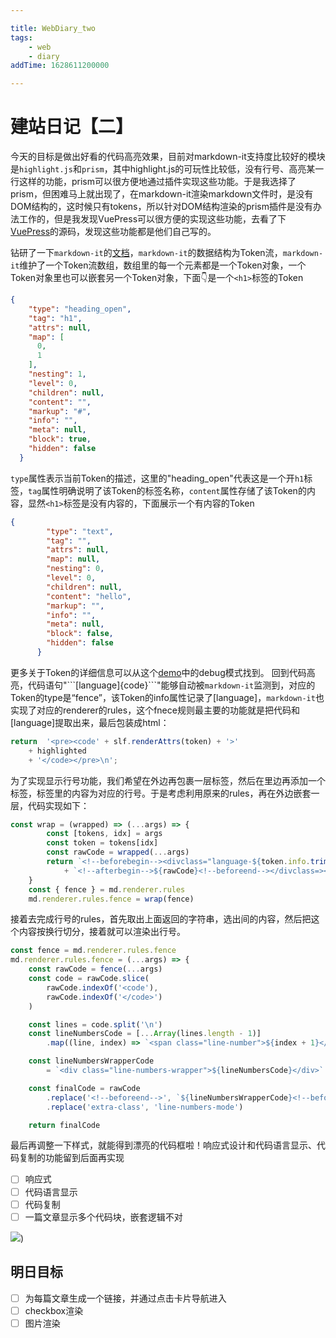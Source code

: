 ```yaml
---

title: WebDiary_two
tags:  
    - web
    - diary
addTime: 1628611200000

---
```

# 建站日记【二】

今天的目标是做出好看的代码高亮效果，目前对markdown-it支持度比较好的模块是`highlight.js`和`prism`，其中highlight.js的可玩性比较低，没有行号、高亮某一行这样的功能，prism可以很方便地通过插件实现这些功能。于是我选择了prism，但困难马上就出现了，在markdown-it渲染markdown文件时，是没有DOM结构的，这时候只有tokens，所以针对DOM结构渲染的prism插件是没有办法工作的，但是我发现VuePress可以很方便的实现这些功能，去看了下[VuePress](https://github.com/vuejs/vuepress/tree/master/packages/%40vuepress/markdown/lib)的源码，发现这些功能都是他们自己写的。

<!-- more -->

钻研了一下`markdown-it`的[文档](https://github.com/markdown-it/markdown-it/blob/master/docs/architecture.md)，`markdown-it`的数据结构为Token流，`markdown-it`维护了一个Token流数组，数组里的每一个元素都是一个Token对象，一个Token对象里也可以嵌套另一个Token对象，下面👇是一个`<h1>`标签的Token
```json
{
    "type": "heading_open",
    "tag": "h1",
    "attrs": null,
    "map": [
      0,
      1
    ],
    "nesting": 1,
    "level": 0,
    "children": null,
    "content": "",
    "markup": "#",
    "info": "",
    "meta": null,
    "block": true,
    "hidden": false
  }
```
`type`属性表示当前Token的描述，这里的"heading_open"代表这是一个开`h1`标签，`tag`属性明确说明了该Token的标签名称，`content`属性存储了该Token的内容，显然`<h1>`标签是没有内容的，下面展示一个有内容的Token
```json
{
        "type": "text",
        "tag": "",
        "attrs": null,
        "map": null,
        "nesting": 0,
        "level": 0,
        "children": null,
        "content": "hello",
        "markup": "",
        "info": "",
        "meta": null,
        "block": false,
        "hidden": false
      }
```
更多关于Token的详细信息可以从这个[demo](https://markdown-it.github.io/)中的debug模式找到。
回到代码高亮，代码语句"\`\`\`\[language\]\{code\}\`\`\`"能够自动被`markdown-it`监测到，对应的Token的type是“fence”，该Token的info属性记录了\[language\]，`markdown-it`也实现了对应的renderer的rules，这个fnece规则最主要的功能就是把代码和\[language\]提取出来，最后包装成html：
```js
return  '<pre><code' + slf.renderAttrs(token) + '>'
    + highlighted
    + '</code></pre>\n';
```
为了实现显示行号功能，我们希望在外边再包裹一层标签，然后在里边再添加一个标签，标签里的内容为对应的行号。于是考虑利用原来的rules，再在外边嵌套一层，代码实现如下：
```js
const wrap = (wrapped) => (...args) => {
        const [tokens, idx] = args
        const token = tokens[idx]
        const rawCode = wrapped(...args)
        return `<!--beforebegin--><divclass="language-${token.info.trim()} extra-class">`
            + `<!--afterbegin-->${rawCode}<!--beforeend--></divclass=><!--afterend-->`
    }
    const { fence } = md.renderer.rules
    md.renderer.rules.fence = wrap(fence)
```
接着去完成行号的rules，首先取出上面返回的字符串，选出<code></code>间的内容，然后把这个内容按换行切分，接着就可以渲染出行号。
```js
const fence = md.renderer.rules.fence
md.renderer.rules.fence = (...args) => {
    const rawCode = fence(...args)
    const code = rawCode.slice(
        rawCode.indexOf('<code'),
        rawCode.indexOf('</code>')
    )

    const lines = code.split('\n')
    const lineNumbersCode = [...Array(lines.length - 1)]
        .map((line, index) => `<span class="line-number">${index + 1}</span><br>`).join('')

    const lineNumbersWrapperCode
        = `<div class="line-numbers-wrapper">${lineNumbersCode}</div>`

    const finalCode = rawCode
        .replace('<!--beforeend-->', `${lineNumbersWrapperCode}<!--beforeend-->`)
        .replace('extra-class', 'line-numbers-mode')

    return finalCode
```
最后再调整一下样式，就能得到漂亮的代码框啦！响应式设计和代码语言显示、代码复制的功能留到后面再实现
- [ ] 响应式
- [ ] 代码语言显示
- [ ] 代码复制
- [ ] 一篇文章显示多个代码块，嵌套逻辑不对

![](https://picture-bed-1301848969.cos.ap-shanghai.myqcloud.com/diary2.png))

## 明日目标
- [ ] 为每篇文章生成一个链接，并通过点击卡片导航进入
- [ ] checkbox渲染
- [ ] 图片渲染
